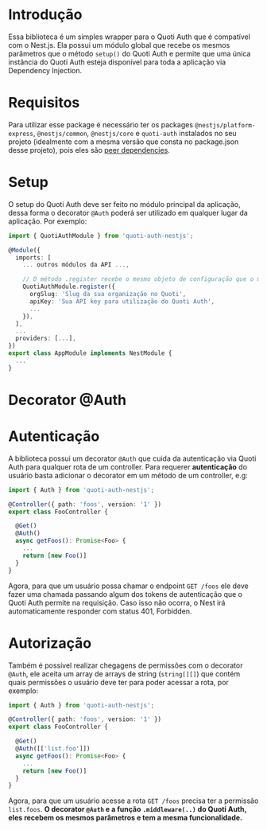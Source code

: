 # Introdução

Essa biblioteca é um simples wrapper para o Quoti Auth que é compatível com o
Nest.js. Ela possui um módulo global que recebe os mesmos parâmetros que o
método `setup()` do Quoti Auth e permite que uma única instância do Quoti Auth
esteja disponível para toda a aplicação via Dependency Injection.

# Requisitos

Para utilizar esse package é necessário ter os packages
`@nestjs/platform-express`, `@nestjs/common`, `@nestjs/core` e `quoti-auth`
instalados no seu projeto (idealmente com a mesma versão que consta no
package.json desse projeto), pois eles são
[peer dependencies](https://nodejs.org/es/blog/npm/peer-dependencies/).

# Setup

O setup do Quoti Auth deve ser feito no módulo principal da aplicação, dessa
forma o decorator `@Auth` poderá ser utilizado em qualquer lugar da aplicação.
Por exemplo:

```ts
import { QuotiAuthModule } from 'quoti-auth-nestjs';

@Module({
  imports: [
    ... outros módulos da API ...,

    // O método .register recebe o mesmo objeto de configuração que o método .setup do Quoti Auth
    QuotiAuthModule.register({
      orgSlug: 'Slug da sua organização no Quoti',
      apiKey: 'Sua API key para utilização do Quoti Auth',
      ...
    }),
  ],
  ...
  providers: [...],
})
export class AppModule implements NestModule {
  ...
}
```

# Decorator @Auth

# Autenticação

A biblioteca possui um decorator `@Auth` que cuida da autenticação via Quoti
Auth para qualquer rota de um controller. Para requerer **autenticação** do
usuário basta adicionar o decorator em um método de um controller, e.g:

```ts
import { Auth } from 'quoti-auth-nestjs';

@Controller({ path: 'foos', version: '1' })
export class FooController {

  @Get()
  @Auth()
  async getFoos(): Promise<Foo> {
    ...
    return [new Foo()]
  }
}
```

Agora, para que um usuário possa chamar o endpoint `GET /foos` ele deve fazer
uma chamada passando algum dos tokens de autenticação que o Quoti Auth permite
na requisição. Caso isso não ocorra, o Nest irá automaticamente responder com
status 401, Forbidden.

# Autorização

Também é possível realizar chegagens de permissões com o decorator `@Auth`, ele
aceita um array de arrays de string (`string[][]`) que contém quais permissões o
usuário deve ter para poder acessar a rota, por exemplo:

```ts
import { Auth } from 'quoti-auth-nestjs';

@Controller({ path: 'foos', version: '1' })
export class FooController {

  @Get()
  @Auth([['list.foo']])
  async getFoos(): Promise<Foo> {
    ...
    return [new Foo()]
  }
}
```

Agora, para que um usuário acesse a rota `GET /foos` precisa ter a permissão
`list.foos`. **O decorator `@Auth` e a função `.middleware(..)` do Quoti Auth,
eles recebem os mesmos parâmetros e tem a mesma funcionalidade.**

